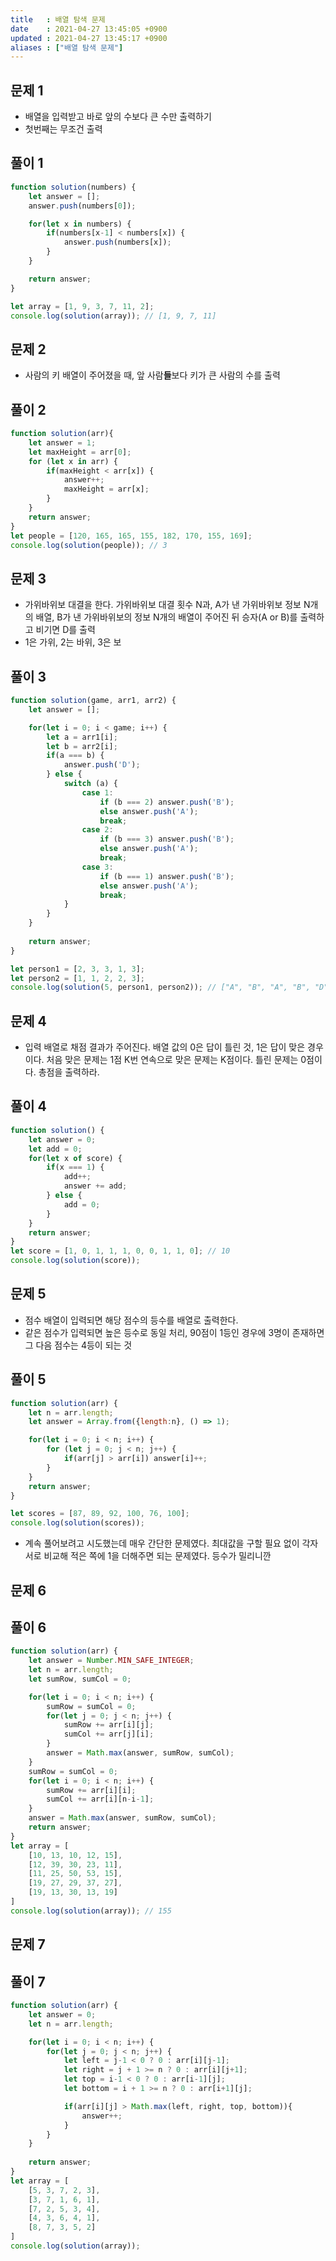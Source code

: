 ```yaml
---
title   : 배열 탐색 문제
date    : 2021-04-27 13:45:05 +0900
updated : 2021-04-27 13:45:17 +0900
aliases : ["배열 탐색 문제"]
---
```

## 문제 1 
- 배열을 입력받고 바로 앞의 수보다 큰 수만 출력하기  
- 첫번째는 무조건 출력  

## 풀이 1 
```javascript
function solution(numbers) {
    let answer = [];
    answer.push(numbers[0]); 

    for(let x in numbers) {
        if(numbers[x-1] < numbers[x]) {
            answer.push(numbers[x]);
        }
    }

    return answer;
}

let array = [1, 9, 3, 7, 11, 2];
console.log(solution(array)); // [1, 9, 7, 11]
```

## 문제 2 
- 사람의 키 배열이 주어졌을 때, 앞 사람**들**보다 키가 큰 사람의 수를 출력  

## 풀이 2 
```javascript
function solution(arr){ 
    let answer = 1;
    let maxHeight = arr[0];
    for (let x in arr) {
        if(maxHeight < arr[x]) {
            answer++; 
            maxHeight = arr[x];
        }
    }
    return answer; 
}
let people = [120, 165, 165, 155, 182, 170, 155, 169];
console.log(solution(people)); // 3
```

## 문제 3 
- 가위바위보 대결을 한다. 가위바위보 대결 횟수 N과, A가 낸 가위바위보 정보 N개의 배열, B가 낸 가위바위보의 정보 N개의 배열이 주어진 뒤 승자(A or B)를 출력하고 비기면 D를 출력  
- 1은 가위, 2는 바위, 3은 보 

## 풀이 3  
```javascript
function solution(game, arr1, arr2) {
    let answer = [];

    for(let i = 0; i < game; i++) {
        let a = arr1[i];
        let b = arr2[i];
        if(a === b) {
            answer.push('D');
        } else {
            switch (a) {
                case 1:
                    if (b === 2) answer.push('B');
                    else answer.push('A');
                    break;
                case 2: 
                    if (b === 3) answer.push('B');
                    else answer.push('A');
                    break;
                case 3:
                    if (b === 1) answer.push('B');
                    else answer.push('A');
                    break;
            }
        }
    }
    
    return answer;
}

let person1 = [2, 3, 3, 1, 3];
let person2 = [1, 1, 2, 2, 3];
console.log(solution(5, person1, person2)); // ["A", "B", "A", "B", "D"]
```

## 문제 4 
- 입력 배열로 채점 결과가 주어진다. 배열 값의 0은 답이 틀린 것, 1은 답이 맞은 경우이다. 처음 맞은 문제는 1점 K번 연속으로 맞은 문제는 K점이다. 틀린 문제는 0점이다. 총점을 출력하라.  

## 풀이 4
```javascript
function solution() {
    let answer = 0;
    let add = 0; 
    for(let x of score) {
        if(x === 1) {
            add++;
            answer += add;
        } else {
            add = 0;
        }
    }
    return answer;
}
let score = [1, 0, 1, 1, 1, 0, 0, 1, 1, 0]; // 10
console.log(solution(score));
```
## 문제 5 
- 점수 배열이 입력되면 해당 점수의 등수를 배열로 출력한다.  
- 같은 점수가 입력되면 높은 등수로 동일 처리, 90점이 1등인 경우에 3명이 존재하면 그 다음 점수는 4등이 되는 것  

## 풀이 5
```javascript
function solution(arr) {
    let n = arr.length;
    let answer = Array.from({length:n}, () => 1);

    for(let i = 0; i < n; i++) {
        for (let j = 0; j < n; j++) {
            if(arr[j] > arr[i]) answer[i]++; 
        }
    }
    return answer;
}

let scores = [87, 89, 92, 100, 76, 100];
console.log(solution(scores));
```
- 계속 풀어보려고 시도했는데 매우 간단한 문제였다. 최대값을 구할 필요 없이 각자 서로 비교해 적은 쪽에 1을 더해주면 되는 문제였다.  등수가 밀리니깐 

## 문제 6

## 풀이 6
```javascript
function solution(arr) {
    let answer = Number.MIN_SAFE_INTEGER;
    let n = arr.length; 
    let sumRow, sumCol = 0;

    for(let i = 0; i < n; i++) {
        sumRow = sumCol = 0; 
        for(let j = 0; j < n; j++) {
            sumRow += arr[i][j];
            sumCol += arr[j][i]; 
        }
        answer = Math.max(answer, sumRow, sumCol); 
    }
    sumRow = sumCol = 0; 
    for(let i = 0; i < n; i++) {
        sumRow += arr[i][i]; 
        sumCol += arr[i][n-i-1];
    }
    answer = Math.max(answer, sumRow, sumCol); 
    return answer;
}
let array = [
    [10, 13, 10, 12, 15],
    [12, 39, 30, 23, 11],
    [11, 25, 50, 53, 15],
    [19, 27, 29, 37, 27],
    [19, 13, 30, 13, 19]
]
console.log(solution(array)); // 155 
```
## 문제 7

## 풀이 7 
```javascript
function solution(arr) {
    let answer = 0;
    let n = arr.length; 

    for(let i = 0; i < n; i++) {
        for(let j = 0; j < n; j++) {
            let left = j-1 < 0 ? 0 : arr[i][j-1];
            let right = j + 1 >= n ? 0 : arr[i][j+1];
            let top = i-1 < 0 ? 0 : arr[i-1][j];
            let bottom = i + 1 >= n ? 0 : arr[i+1][j]; 

            if(arr[i][j] > Math.max(left, right, top, bottom)){
                answer++; 
            }
        }
    }
    
    return answer;
}
let array = [
    [5, 3, 7, 2, 3],
    [3, 7, 1, 6, 1],
    [7, 2, 5, 3, 4],
    [4, 3, 6, 4, 1],
    [8, 7, 3, 5, 2]
]
console.log(solution(array)); 
```
